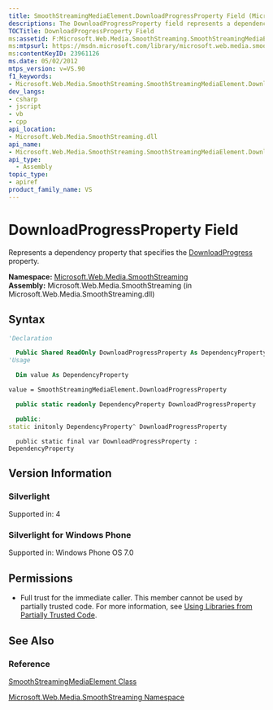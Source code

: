 ```yaml
---
title: SmoothStreamingMediaElement.DownloadProgressProperty Field (Microsoft.Web.Media.SmoothStreaming)
descriptions: The DownloadProgressProperty field represents a dependency property that specifies the DownloadProgress property.
TOCTitle: DownloadProgressProperty Field
ms:assetid: F:Microsoft.Web.Media.SmoothStreaming.SmoothStreamingMediaElement.DownloadProgressProperty
ms:mtpsurl: https://msdn.microsoft.com/library/microsoft.web.media.smoothstreaming.smoothstreamingmediaelement.downloadprogressproperty(v=VS.90)
ms:contentKeyID: 23961126
ms.date: 05/02/2012
mtps_version: v=VS.90
f1_keywords:
- Microsoft.Web.Media.SmoothStreaming.SmoothStreamingMediaElement.DownloadProgressProperty
dev_langs:
- csharp
- jscript
- vb
- cpp
api_location:
- Microsoft.Web.Media.SmoothStreaming.dll
api_name:
- Microsoft.Web.Media.SmoothStreaming.SmoothStreamingMediaElement.DownloadProgressProperty
api_type:
  - Assembly
topic_type:
- apiref
product_family_name: VS
---
```


# DownloadProgressProperty Field

Represents a dependency property that specifies the [DownloadProgress](smoothstreamingmediaelement-downloadprogress-property-microsoft-web-media-smoothstreaming_1.md) property.

**Namespace:**  [Microsoft.Web.Media.SmoothStreaming](microsoft-web-media-smoothstreaming-namespace_1.md)  
**Assembly:**  Microsoft.Web.Media.SmoothStreaming (in Microsoft.Web.Media.SmoothStreaming.dll)

## Syntax

```vb
'Declaration

  Public Shared ReadOnly DownloadProgressProperty As DependencyProperty
'Usage

  Dim value As DependencyProperty

value = SmoothStreamingMediaElement.DownloadProgressProperty
```

```csharp
  public static readonly DependencyProperty DownloadProgressProperty
```

```cpp
  public:
static initonly DependencyProperty^ DownloadProgressProperty
```

```jscript
  public static final var DownloadProgressProperty : DependencyProperty
```

## Version Information

### Silverlight

Supported in: 4  

### Silverlight for Windows Phone

Supported in: Windows Phone OS 7.0  

## Permissions

  - Full trust for the immediate caller. This member cannot be used by partially trusted code. For more information, see [Using Libraries from Partially Trusted Code](https://msdn.microsoft.com/library/8skskf63).

## See Also

### Reference

[SmoothStreamingMediaElement Class](smoothstreamingmediaelement-class-microsoft-web-media-smoothstreaming_1.md)

[Microsoft.Web.Media.SmoothStreaming Namespace](microsoft-web-media-smoothstreaming-namespace_1.md)

